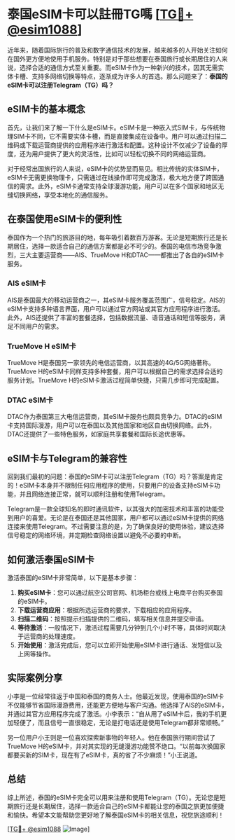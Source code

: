 # 泰国eSIM卡可以註冊TG嗎 [[TG💪+ @esim1088](https://t.me/s/esim1088)]

近年来，随着国际旅行的普及和数字通信技术的发展，越来越多的人开始关注如何在国外更方便地使用手机服务。特别是对于那些想要在泰国旅行或长期居住的人来说，选择合适的通信方式至关重要。而eSIM卡作为一种新兴的技术，因其无需实体卡槽、支持多网络切换等特点，逐渐成为许多人的首选。那么问题来了：**泰国的eSIM卡可以注册Telegram（TG）吗？**

## eSIM卡的基本概念

首先，让我们来了解一下什么是eSIM卡。eSIM卡是一种嵌入式SIM卡，与传统物理SIM卡不同，它不需要实体卡槽，而是直接集成在设备中。用户可以通过扫描二维码或下载运营商提供的应用程序进行激活和配置。这种设计不仅减少了设备的厚度，还为用户提供了更大的灵活性，比如可以轻松切换不同的网络运营商。

对于经常出国旅行的人来说，eSIM卡的优势显而易见。相比传统的实体SIM卡，eSIM卡无需更换物理卡，只需通过在线操作即可完成激活，极大地方便了跨国通信的需求。此外，eSIM卡通常支持全球漫游功能，用户可以在多个国家和地区无缝切换网络，享受本地化的通信服务。

## 在泰国使用eSIM卡的便利性

泰国作为一个热门的旅游目的地，每年吸引着数百万游客。无论是短期旅行还是长期居住，选择一款适合自己的通信方案都是必不可少的。泰国的电信市场竞争激烈，三大主要运营商——AIS、TrueMove H和DTAC——都推出了各自的eSIM卡服务。

### AIS eSIM卡

AIS是泰国最大的移动运营商之一，其eSIM卡服务覆盖范围广，信号稳定。AIS的eSIM卡支持多种语言界面，用户可以通过官方网站或其官方应用程序进行激活。此外，AIS还提供了丰富的套餐选择，包括数据流量、语音通话和短信等服务，满足不同用户的需求。

### TrueMove H eSIM卡

TrueMove H是泰国另一家领先的电信运营商，以其高速的4G/5G网络著称。TrueMove H的eSIM卡同样支持多种套餐，用户可以根据自己的需求选择合适的服务计划。TrueMove H的eSIM卡激活过程简单快捷，只需几步即可完成配置。

### DTAC eSIM卡

DTAC作为泰国第三大电信运营商，其eSIM卡服务也颇具竞争力。DTAC的eSIM卡支持国际漫游，用户可以在泰国以及其他国家和地区自由切换网络。此外，DTAC还提供了一些特色服务，如家庭共享套餐和国际长途优惠等。

## eSIM卡与Telegram的兼容性

回到我们最初的问题：泰国的eSIM卡可以注册Telegram（TG）吗？答案是肯定的！eSIM卡本身并不限制任何应用程序的使用，只要用户的设备支持eSIM卡功能，并且网络连接正常，就可以顺利注册和使用Telegram。

Telegram是一款全球知名的即时通讯软件，以其强大的加密技术和丰富的功能受到用户的喜爱。无论是在泰国还是其他国家，用户都可以通过eSIM卡提供的网络连接来使用Telegram。不过需要注意的是，为了确保良好的使用体验，建议选择信号稳定的网络环境，并定期检查网络设置以避免不必要的中断。

## 如何激活泰国eSIM卡

激活泰国的eSIM卡非常简单，以下是基本步骤：

1. **购买eSIM卡**：您可以通过航空公司官网、机场柜台或线上电商平台购买泰国的eSIM卡。
2. **下载运营商应用**：根据所选运营商的要求，下载相应的应用程序。
3. **扫描二维码**：按照提示扫描提供的二维码，填写相关信息并提交申请。
4. **等待激活**：一般情况下，激活过程需要几分钟到几个小时不等，具体时间取决于运营商的处理速度。
5. **开始使用**：激活完成后，您可以立即开始使用eSIM卡进行通话、发短信以及上网等操作。

## 实际案例分享

小李是一位经常往返于中国和泰国的商务人士。他最近发现，使用泰国的eSIM卡不仅能够节省国际漫游费用，还能更方便地与客户沟通。他选择了AIS的eSIM卡，并通过其官方应用程序完成了激活。小李表示：“自从用了eSIM卡后，我的手机更加轻便了，而且信号一直很稳定，无论是打电话还是使用Telegram都非常顺畅。”

另一位用户小王则是一位喜欢探索新事物的年轻人。他在泰国旅行期间尝试了TrueMove H的eSIM卡，并对其实现的无缝漫游功能赞不绝口。“以前每次换国家都要买新的SIM卡，现在有了eSIM卡，真的省了不少麻烦！”小王说道。

## 总结

综上所述，泰国的eSIM卡完全可以用来注册和使用Telegram（TG）。无论您是短期旅行还是长期居住，选择一款适合自己的eSIM卡都能让您的泰国之旅更加便捷和愉快。希望本文能帮助您更好地了解泰国eSIM卡的相关信息，祝您旅途顺利！

[[TG💪+ @esim1088](https://t.me/s/esim1088) ![Image](https://i.postimg.cc/4NQfJmqS/Snipaste-2025-05-13-00-14-12.png)]